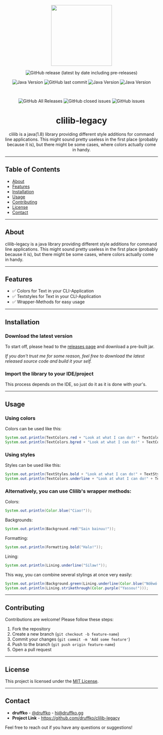 <div align="center">
  <a href="https://github.com/druffko/clilib-legacy">
    <img width="200" height="200" src="https://i.imgur.com/E8JFbdP.png">
  </a>
  <br>

![GitHub release (latest by date including pre-releases)](https://img.shields.io/github/v/release/druffko/clilib-legacy?include_prereleases)

![Java Version](https://img.shields.io/badge/java-1.8-brightgreen)
![GitHub last commit](https://img.shields.io/github/last-commit/druffko/clilib-legacy)
![Java Version](https://img.shields.io/badge/build-passing-brightgreen)
![Java Version](https://img.shields.io/badge/PRs-welcome-brightgreen)

  <br>

  ![GitHub All Releases](https://img.shields.io/github/downloads/druffko/clilib-legacy/total)
  ![GitHub closed issues](https://img.shields.io/github/issues-closed/druffko/clilib-legacy)
  ![GitHub issues](https://img.shields.io/github/issues/druffko/clilib-legacy)
  
  <h1>clilib-legacy</h1>
  <p>
    clilib is a java(1.8) library providing different style additions for command line applications. This might sound pretty useless in the first place (probably because it is), but there might be some cases, where colors actually come in handy.
  </p>
</div>

---

## Table of Contents
- [About](#about)
- [Features](#features)
- [Installation](#installation)
- [Usage](#usage)
- [Contributing](#contributing)
- [License](#license)
- [Contact](#contact)

---

## About

clilib-legacy is a java library providing different style additions for command line applications. This might sound pretty useless in the first place (probably because it is), but there might be some cases, where colors actually come in handy.

---

## Features

- ✅ Colors for Text in your CLI-Application
- ✅ Textstyles for Text in your CLI-Application
- ✅ Wrapper-Methods for easy usage

---

## Installation

### Download the latest version

To start off, please head to the [releases page](https://github.com/druffko/clilib-legacy/releases) and download a pre-built jar.

*If you don't trust me for some reason, feel free to download the latest released source code and build it your self.*

### Import the library to your IDE/project

This process depends on the IDE, so just do it as it is done with your's.

---

## Usage

### Using colors
Colors can be used like this:

```java
System.out.println(TextColors.red + "Look at what I can do!" + TextColors.reset);
System.out.println(TextColors.bgred + "Look at what I can do!" + TextColors.reset);
```

### Using styles
Styles can be used like this:

```java
System.out.println(TextStyles.bold + "Look at what I can do!" + TextStyles.reset);
System.out.println(TextColors.underline + "Look at what I can do!" + TextColors.reset);
```

### Alternatively, you can use Clilib's wrapper methods:

Colors:

```java
System.out.println(Color.blue("Ciao!"));
```

Backgrounds:

```java
System.out.println(Background.red("Sain bainuu!"));
```

Formatting:

```java
System.out.println(Formatting.bold("Halo!"));
```

Lining:

```java
System.out.println(Lining.underline("Silaw!"));
```

This way, you can combine several stylings at once very easily:

```java
System.out.println(Background.green(Lining.underline(Color.blue("Ndêwó!"))));
System.out.println(Lining.strikethrough(Color.purple("Yassou!")));
```

---

## Contributing

Contributions are welcome! Please follow these steps:

1. Fork the repository
2. Create a new branch (`git checkout -b feature-name`)
3. Commit your changes (`git commit -m 'Add some feature'`)
4. Push to the branch (`git push origin feature-name`)
5. Open a pull request

---

## License

This project is licensed under the [MIT License](LICENSE).

---

## Contact

- **druffko** - [@druffko](https://twitter.com/druffko) - hi@druffko.gg
- **Project Link** - https://github.com/druffko/clilib-legacy

Feel free to reach out if you have any questions or suggestions!